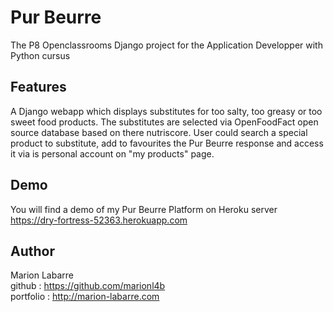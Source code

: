 # Pur Beurre
The P8  Openclassrooms Django project for the Application Developper with Python cursus

## Features
A Django webapp which displays substitutes for too salty, too greasy or too sweet food products. 
The substitutes are selected via OpenFoodFact open source database based on there nutriscore.
User could search a special product to substitute, add to favourites the Pur Beurre response 
and access it via is personal account on "my products" page.  

## Demo
You will find a demo of my Pur Beurre Platform on Heroku server
https://dry-fortress-52363.herokuapp.com

## Author
Marion Labarre  
github : https://github.com/marionl4b  
portfolio : http://marion-labarre.com
